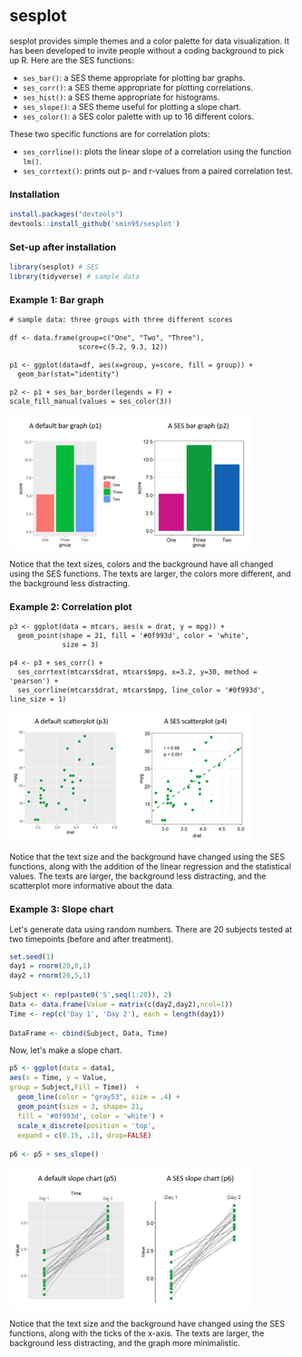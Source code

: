 # sesplot

sesplot provides simple themes and a color palette for data visualization. It has been developed to invite people without a coding background to pick up R. Here are the SES functions:

* `ses_bar()`: a SES theme appropriate for plotting bar graphs. 
* `ses_corr()`: a SES theme appropriate for plotting correlations.
* `ses_hist()`: a SES theme appropriate for histograms.
* `ses_slope()`: a SES theme useful for plotting a slope chart.
* `ses_color()`: a SES color palette with up to 16 different colors.

These two specific functions are for correlation plots:

* `ses_corrline()`: plots the linear slope of a correlation using the function `lm()`.
* `ses_corrtext()`: prints out p- and r-values from a paired correlation test.

### Installation

``` r
install.packages("devtools")
devtools::install_github('smin95/sesplot')
```

### Set-up after installation

```r
library(sesplot) # SES
library(tidyverse) # sample data
```

### Example 1: Bar graph

```{r example}
# sample data: three groups with three different scores

df <- data.frame(group=c("One", "Two", "Three"),
                 score=c(5.2, 9.3, 12))

p1 <- ggplot(data=df, aes(x=group, y=score, fill = group)) +
  geom_bar(stat="identity") 
  
p2 <- p1 + ses_bar_border(legends = F) + 
scale_fill_manual(values = ses_color(3))
```
<img src="bar.png" width="85%">

Notice that the text sizes, colors and the background have all changed using the SES functions. The texts are larger, the colors more different, and the background less distracting.

### Example 2: Correlation plot

```{r cars}
p3 <- ggplot(data = mtcars, aes(x = drat, y = mpg)) +
  geom_point(shape = 21, fill = '#0f993d', color = 'white',
             size = 3) 

p4 <- p3 + ses_corr() + 
  ses_corrtext(mtcars$drat, mtcars$mpg, x=3.2, y=30, method = 'pearson') +
  ses_corrline(mtcars$drat, mtcars$mpg, line_color = '#0f993d', line_size = 1)

```

<img src="scatter.png" width="85%">

Notice that the text size and the background have changed using the SES functions, along with the addition of the linear regression and the statistical values. The texts are larger, the background less distracting, and the scatterplot more informative about the data.

### Example 3: Slope chart

Let's generate data using random numbers. There are 20 subjects tested at two timepoints (before and after treatment). 

```r
set.seed(1)
day1 = rnorm(20,0,1)
day2 = rnorm(20,5,1)

Subject <- rep(paste0('S',seq(1:20)), 2)
Data <- data.frame(Value = matrix(c(day2,day2),ncol=1))
Time <- rep(c('Day 1', 'Day 2'), each = length(day1))

DataFrame <- cbind(Subject, Data, Time)
```

Now, let's make a slope chart.

```r
p5 <- ggplot(data = data1, 
aes(x = Time, y = Value, 
group = Subject,Fill = Time))  +
  geom_line(color = "gray53", size = .4) +
  geom_point(size = 3, shape= 21, 
  fill = '#0f993d', color = 'white') +
  scale_x_discrete(position = 'top',
  expand = c(0.15, .1), drop=FALSE)

p6 <- p5 + ses_slope()  
```

<img src="slope.png" width="85%">

Notice that the text size and the background have changed using the SES functions, along with the ticks of the x-axis. The texts are larger,  the background less distracting, and the graph more minimalistic.
